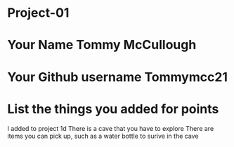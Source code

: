 # Project-01

# Your Name Tommy McCullough

# Your Github username Tommymcc21

# List the things you added for points

I added to project 1d
There is a cave that you have to explore
There are items you can pick up, such as a water bottle to surive in the cave

